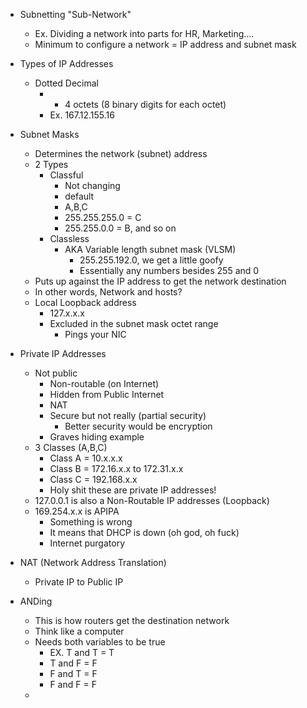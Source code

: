 - Subnetting "Sub-Network"
	- Ex. Dividing a network into parts for HR, Marketing....
	- Minimum to configure a network = IP address and subnet mask 

- Types of IP Addresses
	- Dotted Decimal
		- * 4 octets (8 binary digits for each octet)
		- Ex. 167.12.155.16

- Subnet Masks 
	- Determines the network (subnet) address 
	- 2 Types 
		- Classful
			- Not changing 
			- default 
			- A,B,C
			- 255.255.255.0 = C
			- 255.255.0.0 = B, and so on
		- Classless
			- AKA Variable length subnet mask (VLSM)
				- 255.255.192.0, we get a little goofy 
				- Essentially any numbers besides 255 and 0 
	- Puts up against the IP address to get the network destination 
	- In other words, Network and hosts? 
	- Local Loopback address 
		- 127.x.x.x
		- Excluded in the subnet mask octet range
			- Pings your NIC 

- Private IP Addresses
	- Not public
		- Non-routable (on Internet)
		- Hidden from Public Internet
		- NAT 
		- Secure but not really (partial security)
			- Better security would be encryption 
		- Graves hiding example
	- 3 Classes (A,B,C)
		- Class A = 10.x.x.x
		- Class B = 172.16.x.x to 172.31.x.x
		- Class C = 192.168.x.x
		- Holy shit these are private IP addresses! 
	- 127.0.0.1 is also a Non-Routable IP addresses (Loopback)
	-  169.254.x.x is APIPA 
		- Something is wrong 
		- It means that DHCP is down (oh god, oh fuck) 
		- Internet purgatory 

- NAT (Network Address Translation)
	- Private IP to Public IP

- ANDing 
	- This is how routers get the destination network 
	- Think like a computer
	- Needs both variables to be true
		- EX. T and T = T
		- T and F = F
		- F and T = F
		- F and F = F
	- 
